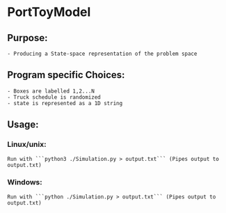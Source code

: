 # PortToyModel
## Purpose:
    - Producing a State-space representation of the problem space
## Program specific Choices:
    - Boxes are labelled 1,2...N
    - Truck schedule is randomized
    - state is represented as a 1D string
## Usage:
### Linux/unix:
    Run with ```python3 ./Simulation.py > output.txt``` (Pipes output to output.txt)
### Windows: 
    Run with ```python ./Simulation.py > output.txt``` (Pipes output to output.txt)
    
